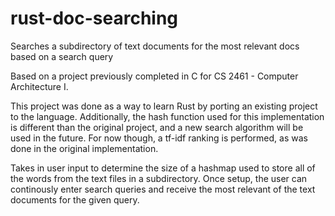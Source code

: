 # rust-doc-searching
Searches a subdirectory of text documents for the most relevant docs based on a search query

Based on a project previously completed in C for CS 2461 - Computer Architecture I.

This project was done as a way to learn Rust by porting an existing project to the language. Additionally, the hash function used for this implementation is different than the original project, and a new search algorithm will be used in the future. For now though, a tf-idf ranking is performed, as was done in the original implementation.

Takes in user input to determine the size of a hashmap used to store all of the words from the text files in a subdirectory. Once setup, the user can continously enter search queries and receive the most relevant of the text documents for the given query. 
